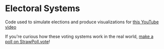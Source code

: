 # Electoral Systems

Code used to simulate elections and produce visualizations for [this YouTube video](https://www.youtube.com/watch?v=vC8u5V412g0)

If you're curious how these voting systems work in the real world, [make a poll on StrawPoll.vote](https://strawpoll.vote/create)!
